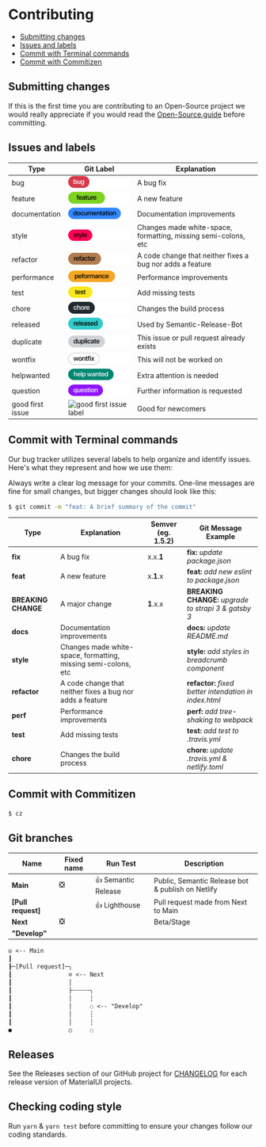 # Contributing

- [Submitting changes](#submitting-changes)
- [Issues and labels](#issues-and-labels)
- [Commit with Terminal commands](commit-with-terminal-commands)
- [Commit with Commitizen](#commit-with-commitizen)

## Submitting changes

If this is the first time you are contributing to an Open-Source project we would really appreciate if you would read the [Open-Source.guide](https://opensource.guide/) before committing.

## Issues and labels

| Type             | Git Label                                                      | Explanation                                                    |
| ---------------- | -------------------------------------------------------------- | -------------------------------------------------------------- |
| bug              | ![bug label](docs/img/label-bug.svg)                           | A bug fix                                                      |
| feature          | ![feature label](docs/img/label-feature.svg)                   | A new feature                                                  |
| documentation    | ![documentation label](docs/img/label-documentation.svg)       | Documentation improvements                                     |
| style            | ![style label](docs/img/label-style.svg)                       | Changes made white-space, formatting, missing semi-colons, etc |
| refactor         | ![refactor label](docs/img/label-refactor.svg)                 | A code change that neither fixes a bug nor adds a feature      |
| performance      | ![performance label](docs/img/label-performance.svg)           | Performance improvements                                       |
| test             | ![test label](docs/img/label-test.svg)                         | Add missing tests                                              |
| chore            | ![chore label](docs/img/label-chore.svg)                       | Changes the build process                                      |
| released         | ![released label](docs/img/label-released.svg)                 | Used by Semantic-Release-Bot                                   |
| duplicate        | ![duplicate label](docs/img/label-duplicate.svg)               | This issue or pull request already exists                      |
| wontfix          | ![won't fix label](docs/img/label-wontfix.svg)                 | This will not be worked on                                     |
| helpwanted       | ![help wanted label](docs/img/label-help-wanted.svg)           | Extra attention is needed                                      |
| question         | ![question label](docs/img/label-question.svg)                 | Further information is requested                               |
| good first issue | ![good first issue label](docs/img/label-good-first-issue.svg) | Good for newcomers                                             |

## Commit with Terminal commands

Our bug tracker utilizes several labels to help organize and identify issues. Here's what they represent and how we use them:

Always write a clear log message for your commits. One-line messages are fine for small changes, but bigger changes should look like this:

```sh
$ git commit -m "feat: A brief summary of the commit"
```

| Type                | Explanation                                                    | Semver (eg. 1.5.2) | Git Message Example                                    |
| ------------------- | -------------------------------------------------------------- | ------------------ | ------------------------------------------------------ |
| **fix**             | A bug fix                                                      | x.x.**1**          | **fix:** _update package.json_                         |
| **feat**            | A new feature                                                  | x.**1**.x          | **feat:** _add new eslint to package.json_             |
| **BREAKING CHANGE** | A major change                                                 | **1**.x.x          | **BREAKING CHANGE:** _upgrade to strapi 3 & gatsby 3_  |
| **docs**            | Documentation improvements                                     |                    | **docs:** _update README.md_                           |
| **style**           | Changes made white-space, formatting, missing semi-colons, etc |                    | **style:** _add styles in breadcrumb component_        |
| **refactor**        | A code change that neither fixes a bug nor adds a feature      |                    | **refactor:** _fixed better intendation in index.html_ |
| **perf**            | Performance improvements                                       |                    | **perf:** _add tree-shaking to webpack_                |
| **test**            | Add missing tests                                              |                    | **test:** _add test to .travis.yml_                    |
| **chore**           | Changes the build process                                      |                    | **chore:** _update .travis.yml & netlify.toml_         |

## Commit with Commitizen

```sh
$ cz
```

## Git branches

| Name               | Fixed name | Run Test            | Description                                       |
| ------------------ | ---------- | ------------------- | ------------------------------------------------- |
| **Main**           | ❎         | 👍 Semantic Release | Public, Semantic Release bot & publish on Netlify |
| **[Pull request]** |            | 👍 Lighthouse       | Pull request made from Next to Main               |
| **Next**           | ❎         |                     | Beta/Stage                                        |
| **"Develop"**      |            |                     |                                                   |

```text
◎ <-- Main
┃
┠─[Pull request]─╮
┃                ⊙ <-- Next
┃                │
┃                ├┄┄┄┄┄╮
┃                │     ┆
┃                │     ◌ <-- "Develop"
┃                │     ┆
┃                │     ┆
●                ○     ◌
```

## Releases

See the Releases section of our GitHub project for [CHANGELOG](https://github.com/bromso/school-amazon-aws/blob/main/CHANGELOG.md) for each release version of MaterialUI projects.

## Checking coding style

Run `yarn` & `yarn test` before committing to ensure your changes follow our coding standards.
